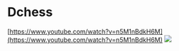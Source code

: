 # Dchess
[https://www.youtube.com/watch?v=n5M1nBdkH6M](https://www.youtube.com/watch?v=n5M1nBdkH6M)
<img src="https://i.ibb.co/Zg6L59n/asdasd.png">
